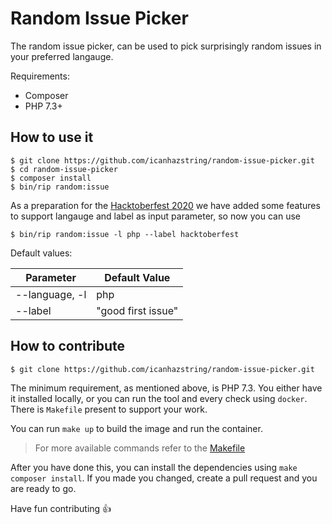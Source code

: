 # Random Issue Picker

The random issue picker, can be used to pick surprisingly random issues in your preferred langauge.

Requirements:
* Composer
* PHP 7.3+

## How to use it

```shell
$ git clone https://github.com/icanhazstring/random-issue-picker.git
$ cd random-issue-picker
$ composer install
$ bin/rip random:issue
```

As a preparation for the [Hacktoberfest 2020](https://hacktoberfest.digitalocean.com) we have added some features to support langauge and label as input parameter, so now you can use

```shell
$ bin/rip random:issue -l php --label hacktoberfest
```

Default values:

| Parameter        |  Default Value       |
|------------------|----------------------|
| --language, -l   | php                  |
| --label          | "good first issue"   |

## How to contribute

```shell
$ git clone https://github.com/icanhazstring/random-issue-picker.git
```

The minimum requirement, as mentioned above, is PHP 7.3. You either have it installed locally, or you can
run the tool and every check using `docker`. There is `Makefile` present to support your work.

You can run `make up` to build the image and run the container.
> For more available commands refer to the [Makefile](Makefile)

After you have done this, you can install the dependencies using `make composer install`.
If you made you changed, create a pull request and you are ready to go.

Have fun contributing :+1:
